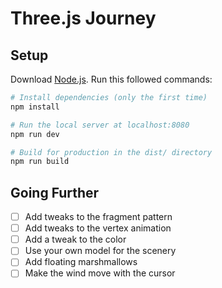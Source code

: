 # Three.js Journey

## Setup

Download [Node.js](https://nodejs.org/en/download/).
Run this followed commands:

```bash
# Install dependencies (only the first time)
npm install

# Run the local server at localhost:8080
npm run dev

# Build for production in the dist/ directory
npm run build
```

## Going Further

- [ ] Add tweaks to the fragment pattern
- [ ] Add tweaks to the vertex animation
- [ ] Add a tweak to the color
- [ ] Use your own model for the scenery
- [ ] Add floating marshmallows
- [ ] Make the wind move with the cursor
